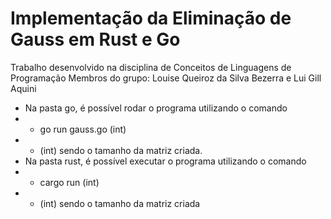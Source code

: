 # Implementação da Eliminação de Gauss em Rust e Go

Trabalho desenvolvido na disciplina de Conceitos de Linguagens de Programação
Membros do grupo: Louise Queiroz da Silva Bezerra e Lui Gill Aquini

- Na pasta go, é possível rodar o programa utilizando o comando
- - go run gauss.go (int)
- - (int) sendo o tamanho da matriz criada.
- Na pasta rust, é possível executar o programa utilizando o comando
- - cargo run (int)
- - (int) sendo o tamanho da matriz criada
